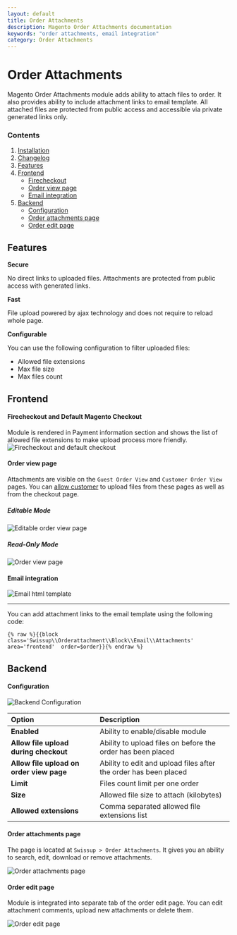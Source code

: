 ```yaml
---
layout: default
title: Order Attachments
description: Magento Order Attachments documentation
keywords: "order attachments, email integration"
category: Order Attachments
---
```


# Order Attachments

Magento Order Attachments module adds ability to attach files to order. It also
provides ability to include attachment links to email template. All attached
files are protected from public access and accessible via private generated
links only.

### Contents

 1. [Installation](installation/)
 1. [Changelog](changelog/)
 2. [Features](#features)
 3. [Frontend](#frontend)
    - [Firecheckout](#firecheckout)
    - [Order view page](#order-view-page)
    - [Email integration](#email-integration)
 4. [Backend](#backend)
    - [Configuration](#configuration)
    - [Order attachments page](#order-attachments-page)
    - [Order edit page](#order-edit-page)

## Features

**Secure**

No direct links to uploaded files. Attachments are protected from public access
with generated links.

**Fast**

File upload powered by ajax technology and does not require to reload whole page.

**Configurable**

You can use the following configuration to filter uploaded files:

 - Allowed file extensions
 - Max file size
 - Max files count

## Frontend

#### Firecheckout and Default Magento Checkout
Module is rendered in Payment information section and shows the list of allowed
file extensions to make upload process more friendly.
![Firecheckout and default checkout](/images/m2/orderattachment/checkout.png)

#### Order view page
Attachments are visible on the `Guest Order View` and `Customer Order View` pages.
You can [allow customer](#configuration) to upload files from these pages as well as from the
checkout page.

##### Editable Mode

![Editable order view page](/images/m2/orderattachment/edit_view.png)

##### Read-Only Mode

![Order view page](/images/m2/orderattachment/read_view.png)

#### Email integration
![Email html template](/images/m2/orderattachment/email.png)

- - -

You can add attachment links to the email template using the following code:

```
{% raw %}{{block class='Swissup\\Orderattachment\\Block\\Email\\Attachments' area='frontend'  order=$order}}{% endraw %}
```

## Backend

#### Configuration

![Backend Configuration](/images/m2/orderattachment/config.png)

Option | Description
:------|:-----------
**Enabled** | Ability to enable/disable module
**Allow file upload during checkout** | Ability to upload files on before the order has been placed
**Allow file upload on order view page** | Ability to edit and upload files after the order has been placed
**Limit** | Files count limit per one order
**Size** | Allowed file size to attach (kilobytes)
**Allowed extensions** | Comma separated allowed file extensions list

#### Order attachments page
The page is located at `Swissup > Order Attachments`. It gives you
an ability to search, edit, download or remove attachments.

![Order attachments page](/images/m2/orderattachment/attachment_grid.png)

#### Order edit page
Module is integrated into separate tab of the order edit page. You can
edit attachment comments, upload new attachments or delete them.

![Order edit page](/images/m2/orderattachment/admin_order_view.png)
